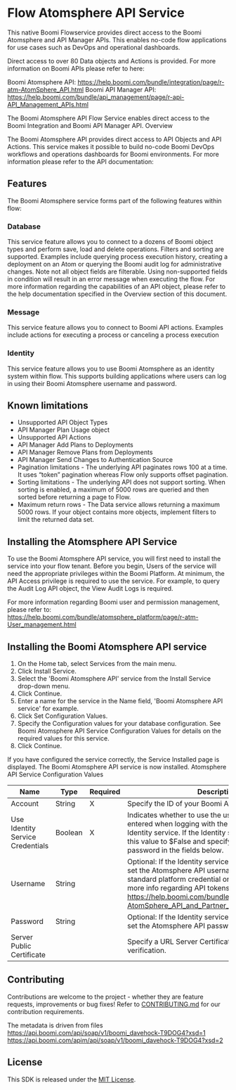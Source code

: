 # Flow Atomsphere API Service 

This native Boomi Flowservice provides direct access to the Boomi Atomsphere and API Manager APIs. This enables no-code flow applications for use cases such as DevOps and operational dashboards.

Direct access to over 80 Data objects and Actions is provided. For more information on Boomi APIs please refer to here:

Boomi Atomsphere API: https://help.boomi.com/bundle/integration/page/r-atm-AtomSphere_API.html
Boomi API Manager API: https://help.boomi.com/bundle/api_management/page/r-api-API_Management_APIs.html

The Boomi Atomsphere API Flow Service enables direct access to the Boomi Integration and Boomi API Manager API. 
Overview

The Boomi Atomsphere API provides direct access to API Objects and API Actions. This service makes it possible to build no-code Boomi DevOps workflows and operations dashboards for Boomi environments. For more information please refer to the API documentation:

## Features
The Boomi Atomsphere service forms part of the following features within flow:

### Database
This service feature allows you to connect to a dozens of Boomi object types and perform save, load and delete operations. Filters and sorting are supported. Examples include querying process execution history, creating a deployment on an Atom or querying the Boomi audit log for administrative changes. Note not all object fields are filterable. Using non-supported fields in condition will result in an error message when executing the flow. For more information regarding the capabilities of an API object, please refer to the help documentation specified in the Overview section of this document.

### Message
This service feature allows you to connect to Boomi API actions. Examples include actions for executing a process or canceling a process execution

### Identity
This service feature allows you to use Boomi Atomsphere as an identity system within flow. This supports building applications where users can log in using their Boomi Atomsphere username and password.

## Known limitations
* Unsupported API Object Types
 * API Manager Plan Usage object
* Unsupported API Actions
 * API Manager Add Plans to Deployments
 * API Manager Remove Plans from Deployments
 * API Manager Send Changes to Authentication Source
* Pagination limitations - The underlying API paginates rows 100 at a time. It uses “token” pagination whereas Flow only supports offset pagination. 
* Sorting limitations - The underlying API does not support sorting. When sorting is enabled, a maximum of 5000 rows are queried and then sorted before returning a page to Flow.
* Maximum return rows - The Data service allows returning a maximum 5000 rows. If your object contains more objects, implement filters to limit the returned data set.

## Installing the Atomsphere API Service
To use the Boomi Atomsphere API service, you will first need to install the service into your flow tenant.
Before you begin, Users of the service will need the appropriate privileges within the Boomi Platform. At minimum, the API Access privilege is required to use the service. For example, to query the Audit Log API object, the View Audit Logs is required.

For more information regarding Boomi user and permission management, please refer to: https://help.boomi.com/bundle/atomsphere_platform/page/r-atm-User_management.html

## Installing the Boomi Atomsphere API service
1. On the Home tab, select Services from the main menu.
1. Click Install Service.
1. Select the 'Boomi Atomsphere API' service from the Install Service drop-down menu.
1. Click Continue.
1. Enter a name for the service in the Name field, 'Boomi Atomsphere API service' for example.
1. Click Set Configuration Values.
1. Specify the Configuration values for your database configuration. See Boomi Atomsphere API Service Configuration Values for details on the required values for this service.
1. Click Continue.

If you have configured the service correctly, the Service Installed page is displayed. The Boomi Atomsphere API service is now installed.
Atomsphere API Service Configuration Values

Name | Type | Required | Description 
---- | ---- | -------- | -----------
Account | String | X | Specify the ID of your Boomi Atomsphere Account.
Use Identity Service Credentials | Boolean | X | Indicates whether to use the username and password entered when logging with the Atomsphere API Identity service. If the Identity service is not used, set this value to $False and specify the username and password in the fields below.
Username | String |  | Optional: If the Identity service is not used, you must set the Atomsphere API username. This can be a standard platform credential or an API Token. For more info regarding API tokens please refer to: https://help.boomi.com/bundle/integration/page/int-AtomSphere_API_and_Partner_API_authentication.html
Password | String |  | Optional: If the Identity service is not used, you must set the Atomsphere API password or API token
Server Public Certificate |  |  | Specify a URL Server Certificate for server verification.

## Contributing

Contributions are welcome to the project - whether they are feature requests, improvements or bug fixes! Refer to [CONTRIBUTING.md](CONTRIBUTING.md) for our contribution requirements.

The metadata is driven from files 
https://api.boomi.com/api/soap/v1/boomi_davehock-T9DOG4?xsd=1
https://api.boomi.com/apim/api/soap/v1/boomi_davehock-T9DOG4?xsd=2

## License

This SDK is released under the [MIT License](http://opensource.org/licenses/mit-license.php).
